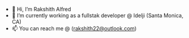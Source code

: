 - 👋 Hi, I’m Rakshith Alfred
- 🌱 I’m currently working as a fullstak developer @ Idelji (Santa Monica, CA)
- 📫 You can reach me @ (rakshith22@outlook.com)

<!---
rakshith22-glitch/rakshith22-glitch is a ✨ special ✨ repository because its `README.md` (this file) appears on your GitHub profile.
You can click the Preview link to take a look at your changes.
--->
